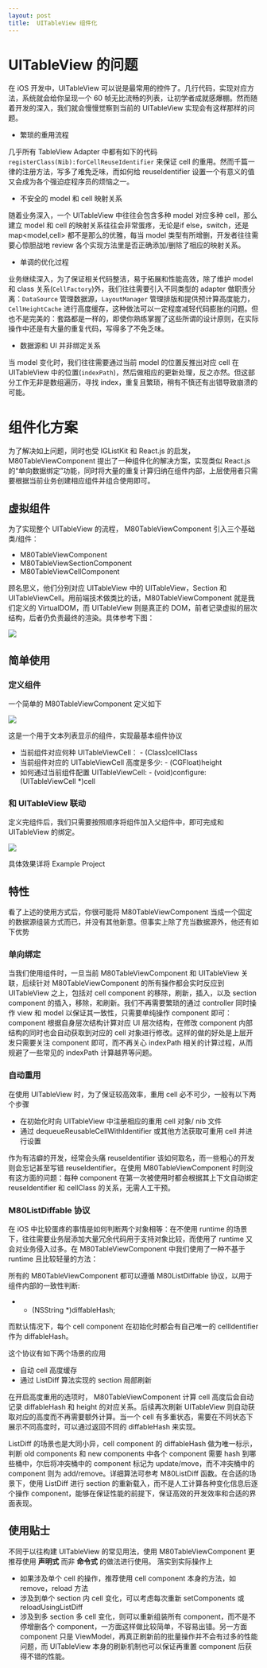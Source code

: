 ```yaml
---
layout: post
title:  UITableView 组件化
---
```


# UITableView 的问题

在 iOS 开发中，UITableView 可以说是最常用的控件了。几行代码，实现对应方法，系统就会给你呈现一个 60 帧无比流畅的列表，让初学者成就感爆棚。然而随着开发的深入，我们就会慢慢觉察到当前的 UITableView 实现会有这样那样的问题。

* 繁琐的重用流程

几乎所有 TableView Adapter 中都有如下的代码 `registerClass(Nib):forCellReuseIdentifier` 来保证 cell 的重用。然而千篇一律的注册方法，写多了难免乏味，而如何给 reuseIdentifier 设置一个有意义的值又会成为各个强迫症程序员的烦恼之一。

* 不安全的 model 和 cell 映射关系

随着业务深入，一个 UITableView 中往往会包含多种 model 对应多种 cell，那么建立 model 和 cell 的映射关系往往会非常蛋疼，无论是if else，switch，还是 map<model,cell> 都不是那么的优雅，每当 model 类型有所增删，开发者往往需要心惊胆战地 review 各个实现方法里是否正确添加/删除了相应的映射关系。

* 单调的优化过程

业务继续深入，为了保证相关代码整洁，易于拓展和性能高效，除了维护 model 和 class 关系(`CellFactory`)外，我们往往需要引入不同类型的 adapter 做职责分离：`DataSource` 管理数据源，`LayoutManager` 管理排版和提供预计算高度能力，`CellHeightCache` 进行高度缓存，这种做法可以一定程度减轻代码膨胀的问题。但也不是完美的：套路都是一样的，即使你熟练掌握了这些所谓的设计原则，在实际操作中还是有大量的重复代码，写得多了不免乏味。


* 数据源和 UI 并非绑定关系

当 model 变化时，我们往往需要通过当前 model 的位置反推出对应 cell 在 UITableView 中的位置(`indexPath`)，然后做相应的更新处理，反之亦然。但这部分工作无非是数组遍历，寻找 index，重复且繁琐，稍有不慎还有出错导致崩溃的可能。

# 组件化方案

为了解决如上问题，同时也受 IGListKit 和 React.js 的启发，M80TableViewComponent 提出了一种组件化的解决方案，实现类似 React.js 的“单向数据绑定”功能，同时将大量的重复计算归纳在组件内部，上层使用者只需要根据当前业务创建相应组件并组合使用即可。

## 虚拟组件

为了实现整个 UITableView 的流程， M80TableViewComponent 引入三个基础类/组件：

* M80TableViewComponent
* M80TableViewSectionComponent
* M80TableViewCellComponent

顾名思义，他们分别对应 UITableView 中的 UITableView，Section 和 UITableViewCell。用前端技术做类比的话，M80TableViewComponent 就是我们定义的 VirtualDOM，而 UITableView 则是真正的 DOM，前者记录虚拟的层次结构，后者仍负责最终的渲染。具体参考下图：

![](../images/component_arch.jpg)

## 简单使用

### 定义组件

一个简单的 M80TableViewComponent 定义如下

![](../images/item_component.png)

这是一个用于文本列表显示的组件，实现最基本组件协议

* 当前组件对应何种 UITableViewCell：   - (Class)cellClass
* 当前组件对应的 UITableViewCell 高度是多少: - (CGFloat)height
* 如何通过当前组件配置 UITableViewCell: - (void)configure:(UITableViewCell *)cell



### 和 UITableView 联动

定义完组件后，我们只需要按照顺序将组件加入父组件中，即可完成和 UITableView 的绑定。 
 
![](../images/component_usage.png)

具体效果详将 Example Project


## 特性

看了上述的使用方式后，你很可能将 M80TableViewComponent 当成一个固定的数据源组装方式而已，并没有其他新意。但事实上除了充当数据源外，他还有如下优势

### 单向绑定

当我们使用组件时，一旦当前 M80TableViewComponent 和 UITableView 关联，后续针对 M80TableViewComponent 的所有操作都会实时反应到 UITableView 之上，包括对 cell component 的移除，刷新，插入，以及 section component 的插入，移除，和刷新。我们不再需要繁琐的通过 controller 同时操作 view 和 model 以保证其一致性，只需要单纯操作 component 即可：component 根据自身层次结构计算对应 UI 层次结构，在修改 component 内部结构的同时也会自动获取到对应的 cell 对象进行修改。这样的做的好处是上层开发只需要关注 component 即可，而不再关心 indexPath 相关的计算过程，从而规避了一些常见的 indexPath 计算越界等问题。

### 自动重用

在使用 UITableView 时，为了保证较高效率，重用 cell 必不可少，一般有以下两个步骤

* 在初始化时向 UITableView 中注册相应的重用 cell 对象/ nib 文件
* 通过 dequeueReusableCellWithIdentifier 或其他方法获取可重用 cell 并进行设置

作为有洁癖的开发，经常会头痛 reuseIdentifier 该如何取名，而一些粗心的开发则会忘记甚至写错 reuseIdentifier。在使用 M80TableViewComponent 时则没有这方面的问题：每种 component 在第一次被使用时都会根据其上下文自动绑定 reuseIdentifier 和 cellClass 的关系，无需人工干预。

### M80ListDiffable 协议

在 iOS 中比较蛋疼的事情是如何判断两个对象相等：在不使用 runtime 的场景下，往往需要业务层添加大量冗余代码用于支持对象比较，而使用了 runtime 又会对业务侵入过多。在 M80TableViewComponent 中我们使用了一种不基于 runtime 且比较轻量的方法：

所有的 M80TableViewComponent 都可以遵循 M80ListDiffable 协议，以用于组件内部的一致性判断:

* - (NSString *)diffableHash;

而默认情况下，每个 cell component 在初始化时都会有自己唯一的 cellIdentifier 作为 diffableHash。

这个协议有如下两个场景的应用

* 自动 cell 高度缓存
* 通过 ListDiff 算法实现的 section 局部刷新

在开启高度重用的选项时， M80TableViewComponent 计算 cell 高度后会自动记录 diffableHash 和 height 的对应关系。后续再次刷新 UITableView 则自动获取对应的高度而不再需要额外计算。当一个 cell 有多重状态，需要在不同状态下展示不同高度时，可以通过返回不同的 diffableHash 来实现。

ListDiff 的场景也是大同小异，cell component 的 diffableHash 做为唯一标示，判断 old components 和 new components 中各个 component 需要 hash 到哪些桶中，尔后将冲突桶中的 component 标记为 update/move，而不冲突桶中的 component 则为 add/remove。详细算法可参考 M80ListDiff 函数。在合适的场景下，使用 ListDiff 进行 section 的重新载入，而不是人工计算各种变化信息后逐个操作 component，能够在保证性能的前提下，保证高效的开发效率和合适的界面表现。


## 使用贴士

不同于以往构建 UITableView 的常见用法，使用 M80TableViewComponent 更推荐使用 **声明式** 而非 **命令式** 的做法进行使用。
落实到实际操作上

* 如果涉及单个 cell 的操作，推荐使用 cell component 本身的方法，如 remove，reload 方法
* 涉及到单个 section 内 cell 变化，可以考虑每次重新 setComponents 或 reloadUsingListDiff
* 涉及到多 section 多 cell 变化，则可以重新组装所有 component，而不是不停增删各个 component，一方面这样做比较简单，不容易出错。另一方面 component 只是 ViewModel，再真正刷新前的批量操作并不会有过多的性能问题，而 UITableView 本身的刷新机制也可以保证再重置 component 后获得不错的性能。


